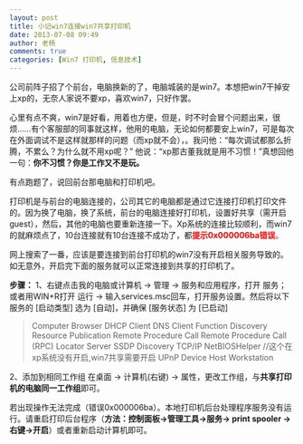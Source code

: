 ```yaml
---
layout: post
title: 小记win7连接win7共享打印机
date: 2013-07-08 09:49
author: 老杨
comments: true
categories: [Win7 打印机, 信息技术]
---
```

公司前阵子招了个前台，电脑换新的了，电脑城装的是win7。本想把win7干掉安上xp的，无奈人家说不要xp，喜欢win7，只好作罢。
<!--more-->
心里有点不爽，win7是好看，用着也方便，但是，时不时会冒个问题出来，很烦……有个客服部的同事就这样，他用的电脑，无论如何都要安上win7，可是每次在外面调试不是这样就那样的问题（而xp就不会），。我问他：“每次调试都那么折腾，不累么？为什么就不用xp呢？” 他说：“xp那古董我就是用不习惯！”真想回他一句：<strong>你不习惯？你是工作又不是玩。</strong>

有点跑题了，说回前台那电脑和打印机吧。

打印机是与前台的电脑连接的，公司其它的电脑都是通过它连接打印机打印文件的。因为换了电脑，换了系统，前台的电脑连接好打印机，设置好共享（需开启guest），然后，其他的电脑也要重新连接一下。Xp系统的连接比较顺利，而win7的就麻烦点了，10台连接就有10台连接不成功了，都<span style="color: #ff0000;"><strong>提示0x000006ba错误</strong>。</span>

网上搜索了一番，应该是要连接到前台打印机的win7没有开启相关服务导致的。如无意外，开启完下面的服务就可以正常连接到共享的打印机了。

<strong>步骤：</strong>
1、右键点击我的电脑或计算机 → 管理 → 服务和应用程序，打开 服务；或者用WIN+R打开 运行 → 输入services.msc回车，打开服务设置。然后将以下服务的 [启动类型] 选为 [自动]，并确保 [服务状态] 为 [已启动]
<blockquote>Computer Browser
DHCP Client
DNS Client
Function Discovery Resource Publication
Remote Procedure Call
Remote Procedure Call (RPC) Locator
Server
SSDP Discovery
TCP/IP NetBIOSHelper //这个在xp系统没有开启,win7共享需要开启
UPnP Device Host
Workstation</blockquote>
2、添加到相同工作组
在桌面 → 计算机(右键) → 属性，更改工作组，与<strong>共享打印机的电脑同一工作组</strong>即可。

若出现操作无法完成（错误0x000006ba）。本地打印机后台处理程序服务没有运行。请重启打印后台程序（<strong>方法：控制面板→管理工具→服务→ print spooler →右键→开启</strong>）或者重新启动计算机即可。
